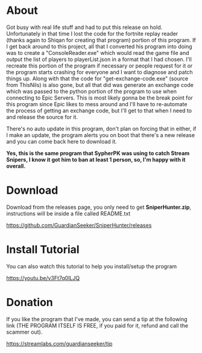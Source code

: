 # About
Got busy with real life stuff and had to put this release on hold. Unfortunately in that time I lost the code for the fortnite replay reader (thanks again to Shiqan for creating that program) portion of this program. If I get back around to this project, all that I converted his program into doing was to create a "ConsoleReader.exe" which would read the game file and output the list of players to playerList.json in a format that I had chosen. I'll recreate this portion of the program if necessary or people request for it or the program starts crashing for everyone and I want to diagnose and patch things up. Along with that the code for "get-exchange-code.exe" (source from ThisNils) is also gone, but all that did was generate an exchange code which was passed to the python portion of the program to use when connecting to Epic Servers. This is most likely gonna be the break point for this program since Epic likes to mess around and I'll have to re-automate the process of getting an exchange code, but I'll get to that when I need to and release the source for it.

There's no auto update in this program, don't plan on forcing that in either, if I make an update, the program alerts you on boot that there's a new release and you can come back here to download it.

**Yes, this is the same program that SypherPK was using to catch Stream Snipers, I know it got him to ban at least 1 person, so, I'm happy with it overall.**

# Download

Download from the releases page, you only need to get **SniperHunter.zip**, instructions will be inside a file called README.txt

https://github.com/GuardianSeeker/SniperHunter/releases

# Install Tutorial

You can also watch this tutorial to help you install/setup the program

https://youtu.be/v3Ft7q0lLJQ

# Donation
If you like the program that I've made, you can send a tip at the following link (THE PROGRAM ITSELF IS FREE, if you paid for it, refund and call the scammer out).

https://streamlabs.com/guardianseeker/tip
